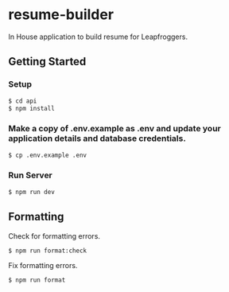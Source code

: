 # resume-builder 

In House application to build resume for Leapfroggers.

## Getting Started

### Setup

```bash
$ cd api
$ npm install
```

### Make a copy of .env.example as .env and update your application details and database credentials.

```bash
$ cp .env.example .env
```

### Run Server

```bash
$ npm run dev
```

## Formatting

Check for formatting errors.

```bash
$ npm run format:check
```

Fix formatting errors.

```bash
$ npm run format
```
